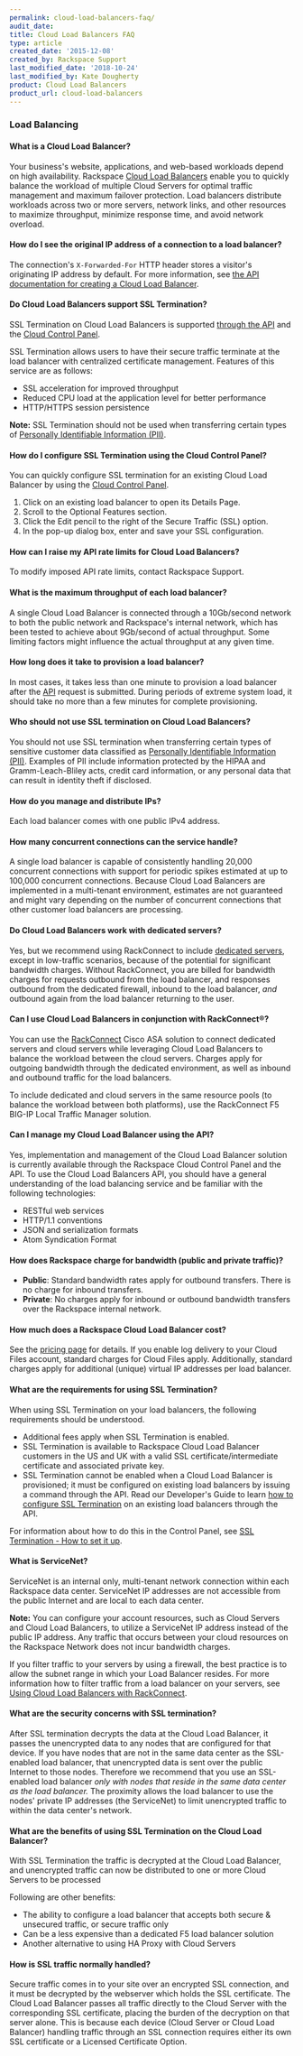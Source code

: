 ```yaml
---
permalink: cloud-load-balancers-faq/
audit_date:
title: Cloud Load Balancers FAQ
type: article
created_date: '2015-12-08'
created_by: Rackspace Support
last_modified_date: '2018-10-24'
last_modified_by: Kate Dougherty
product: Cloud Load Balancers
product_url: cloud-load-balancers
---
```


### Load Balancing

#### What is a Cloud Load Balancer?

Your business's website, applications, and web-based workloads depend on
high availability. Rackspace [Cloud Load Balancers](http://www.rackspace.com/cloud/load-balancing/) enable you to
quickly balance the workload of multiple Cloud Servers for optimal
traffic management and maximum failover protection. Load balancers
distribute workloads across two or more servers, network links, and
other resources to maximize throughput, minimize response time, and
avoid network overload.

#### How do I see the original IP address of a connection to a load balancer?

The connection's `X-Forwarded-For` HTTP header stores a visitor's
originating IP address by default. For more information, see [the API documentation for creating a Cloud Load Balancer](https://developer.rackspace.com/docs/cloud-load-balancers/v1/developer-guide/#creating-a-load-balancer).

#### Do Cloud Load Balancers support SSL Termination?

SSL Termination on Cloud Load Balancers is supported [through the API](https://developer.rackspace.com/docs/cloud-load-balancers/v1/developer-guide/#document-api-operations/ssl-termination)
and the [Cloud Control Panel](https://login.rackspace.com/).

SSL Termination allows users to have their secure traffic terminate at
the load balancer with centralized certificate management. Features of
this service are as follows:

-   SSL acceleration for improved throughput
-   Reduced CPU load at the application level for better performance
-   HTTP/HTTPS session persistence

**Note:** SSL Termination should not be used when transferring certain
types of [Personally Identifiable Information (PII)](/how-to/definition-of-personally-identifiable-information-pii).

#### How do I configure SSL Termination using the Cloud Control Panel?

You can quickly configure SSL termination for an existing Cloud Load
Balancer by using the [Cloud Control Panel](https://login.rackspace.com/).

1.  Click on an existing load balancer to open its Details Page.
2.  Scroll to the Optional Features section.
3.  Click the Edit pencil to the right of the Secure Traffic (SSL)
    option.
4.  In the pop-up dialog box, enter and save your SSL configuration.

#### How can I raise my API rate limits for Cloud Load Balancers?

To modify imposed API rate limits, contact Rackspace Support.

#### What is the maximum throughput of each load balancer?

A single Cloud Load Balancer is connected through a 10Gb/second network
to both the public network and Rackspace's internal network, which has
been tested to achieve about 9Gb/second of actual throughput. Some
limiting factors might influence the actual throughput at any given
time.

#### How long does it take to provision a load balancer?

In most cases, it takes less than one minute to provision a load
balancer after the
[API](http://www.rackspace.com/cloud/cloud_hosting_products/loadbalancers/api/)
request is submitted. During periods of extreme system load, it should
take no more than a few minutes for complete provisioning.

#### Who should not use SSL termination on Cloud Load Balancers?

You should not use SSL termination when transferring certain types of
sensitive customer data classified as [Personally Identifiable Information (PII)](/how-to/definition-of-personally-identifiable-information-pii).
Examples of PII include information protected by the HIPAA and
Gramm-Leach-Bliley acts, credit card information, or any personal data
that can result in identity theft if disclosed.

#### How do you manage and distribute IPs?

Each load balancer comes with one public IPv4 address.

#### How many concurrent connections can the service handle?

A single load balancer is capable of consistently handling 20,000
concurrent connections with support for periodic spikes estimated at up
to 100,000 concurrent connections. Because Cloud Load Balancers are
implemented in a multi-tenant environment, estimates are not guaranteed
and might vary depending on the number of concurrent connections that
other customer load balancers are processing.

#### Do Cloud Load Balancers work with dedicated servers?

Yes, but we recommend using RackConnect to include [dedicated servers](http://www.rackspace.com/managed-hosting/dedicated-servers/),
except in low-traffic scenarios, because of the potential for
significant bandwidth charges. Without RackConnect, you are billed for
bandwidth charges for requests outbound from the load balancer, and
responses outbound from the dedicated firewall, inbound to the load
balancer, *and* outbound again from the load balancer returning to the
user.

#### Can I use Cloud Load Balancers in conjunction with RackConnect&reg;?

You can use the
[RackConnect](http://www.rackspace.com/cloud/hybrid/rackconnect/) Cisco
ASA solution to connect dedicated servers and cloud servers while
leveraging Cloud Load Balancers to balance the workload between the
cloud servers. Charges apply for outgoing bandwidth through the
dedicated environment, as well as inbound and outbound traffic for the
load balancers.

To include dedicated and cloud servers in the same resource pools (to
balance the workload between both platforms), use the RackConnect F5
BIG-IP Local Traffic Manager solution.

#### Can I manage my Cloud Load Balancer using the API?

Yes, implementation and management of the Cloud Load Balancer solution
is currently available through the Rackspace Cloud Control Panel and the
API. To use the Cloud Load Balancers API, you should have a general
understanding of the load balancing service and be familiar with the
following technologies:

-   RESTful web services
-   HTTP/1.1 conventions
-   JSON and serialization formats
-   Atom Syndication Format

#### How does Rackspace charge for bandwidth (public and private traffic)?

-   **Public**: Standard bandwidth rates apply for outbound transfers.
    There is no charge for inbound transfers.
-   **Private**: No charges apply for inbound or outbound bandwidth
    transfers over the Rackspace internal network.

#### How much does a Rackspace Cloud Load Balancer cost?

See the [pricing page](http://www.rackspace.com/cloud/load-balancing/pricing/) for
details. If you enable log delivery to your Cloud Files account,
standard charges for Cloud Files apply. Additionally, standard charges
apply for additional (unique) virtual IP addresses per load balancer.

#### What are the requirements for using SSL Termination?

When using SSL Termination on your load balancers, the following
requirements should be understood.

-   Additional fees apply when SSL Termination is enabled.
-   SSL Termination is available to Rackspace Cloud Load Balancer
    customers in the US and UK with a valid SSL certificate/intermediate
    certificate and associated private key.
-   SSL Termination cannot be enabled when a Cloud Load Balancer is
    provisioned; it must be configured on existing load balancers by
    issuing a command through the API. Read our Developer's Guide to
    learn [how to configure SSL Termination](https://developer.rackspace.com/docs/cloud-load-balancers/v1/developer-guide/#document-api-operations/ssl-termination)
    on an existing load balancers through the API.

For information about how to do this in the Control Panel, see [SSL Termination - How to set it up](https://community.rackspace.com/products/f/25/t/3302).

#### What is ServiceNet?

ServiceNet is an internal only, multi-tenant network connection within
each Rackspace data center. ServiceNet IP addresses are not accessible
from the public Internet and are local to each data center.

**Note:** You can configure your account resources, such as Cloud
Servers and Cloud Load Balancers, to utilize a ServiceNet IP address
instead of the public IP address. Any traffic that occurs between your
cloud resources on the Rackspace Network does not incur bandwidth
charges.

If you filter traffic to your servers by using a firewall, the best
practice is to allow the subnet range in which your Load Balancer
resides. For more information how to filter traffic from a load balancer
on your servers, see [Using Cloud Load Balancers with RackConnect](/how-to/using-cloud-load-balancers-with-rackconnect).

#### What are the security concerns with SSL termination?

After SSL termination decrypts the data at the Cloud Load Balancer, it
passes the unencrypted data to any nodes that are configured for that
device. If you have nodes that are not in the same data center as the
SSL-enabled load balancer, that unencrypted data is sent over the public
Internet to those nodes. Therefore we recommend that you use an
SSL-enabled load balancer *only with nodes that reside in the same data
center as the load balancer.* The proximity allows the load balancer to
use the nodes' private IP addresses (the ServiceNet) to limit
unencrypted traffic to within the data center's network.

#### What are the benefits of using SSL Termination on the Cloud Load Balancer?

With SSL Termination the traffic is decrypted at the Cloud Load
Balancer, and unencrypted traffic can now be distributed to one or more
Cloud Servers to be processed

Following are other benefits:

-   The ability to configure a load balancer that accepts both secure &
    unsecured traffic, or secure traffic only
-   Can be a less expensive than a dedicated F5 load balancer solution
-   Another alternative to using HA Proxy with Cloud Servers

#### How is SSL traffic normally handled?

Secure traffic comes in to your site over an encrypted SSL connection,
and it must be decrypted by the webserver which holds the SSL
certificate. The Cloud Load Balancer passes all traffic directly to the
Cloud Server with the corresponding SSL certificate, placing the burden
of the decryption on that server alone. This is because each device
(Cloud Server or Cloud Load Balancer) handling traffic through an SSL
connection requires either its own SSL certificate or a Licensed
Certificate Option.
